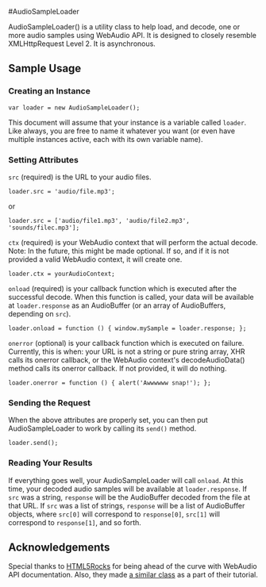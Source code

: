 #AudioSampleLoader

AudioSampleLoader() is a utility class to help load, and decode, one or more 
audio samples using WebAudio API. It is designed to closely resemble 
XMLHttpRequest Level 2. It is asynchronous.

## Sample Usage

### Creating an Instance

`var loader = new AudioSampleLoader();`

This document will assume that your instance is a variable called `loader`. Like
always, you are free to name it whatever you want (or even have multiple
instances active, each with its own variable name).

### Setting Attributes

`src` (required) is the URL to your audio files.

`loader.src = 'audio/file.mp3';`

or

`loader.src = ['audio/file1.mp3', 'audio/file2.mp3', 'sounds/filec.mp3'];`

`ctx` (required) is your WebAudio context that will perform the actual decode.
Note: In the future, this might be made optional. If so, and if it is not
provided a valid WebAudio context, it will create one.

`loader.ctx = yourAudioContext;`

`onload` (required) is your callback function which is executed after the
successful decode. When this function is called, your data will be available at
`loader.response` as an AudioBuffer (or an array of AudioBuffers, depending on
`src`).

`loader.onload = function () { window.mySample = loader.response; };`

`onerror` (optional) is your callback function which is executed on failure.
Currently, this is when: your URL is not a string or pure string array, XHR
calls its onerror callback, or the WebAudio context's decodeAudioData() method
calls its onerror callback. If not provided, it will do nothing.

`loader.onerror = function () { alert('Awwwwww snap!'); };`

### Sending the Request

When the above attributes are properly set, you can then put AudioSampleLoader
to work by calling its `send()` method.

`loader.send();`

### Reading Your Results

If everything goes well, your AudioSampleLoader will call `onload`. At this
time, your decoded audio samples will be available at `loader.response`. If
`src` was a string, `response` will be the AudioBuffer decoded from the file at
that URL. If `src` was a list of strings, `response` will be a list of
AudioBuffer objects, where `src[0]` will correspond to `response[0]`, `src[1]`
will correspond to `response[1]`, and so forth.

## Acknowledgements

Special thanks to [HTML5Rocks](http://www.html5rocks.com/en/tutorials/webaudio/intro/)
for being ahead of the curve with WebAudio API documentation. Also, they made
[a similar class](http://www.html5rocks.com/en/tutorials/webaudio/intro/js/buffer-loader.js)
as a part of their tutorial.